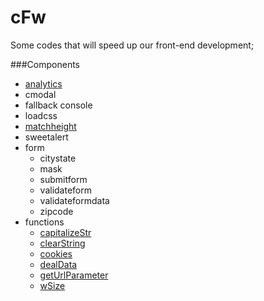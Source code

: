 # cFw
Some codes that will speed up our front-end development;

###Components
- [analytics](https://github.com/Ceicom/cFw/tree/master/dev/js/config/analytics)
- cmodal
- fallback console
- loadcss
- [matchheight](https://github.com/Ceicom/cFw/tree/master/dev/js/config/matchheight)
- sweetalert
- form
    - citystate
    - mask
    - submitform
    - validateform
    - validateformdata
    - zipcode
- functions
    - [capitalizeStr](https://github.com/Ceicom/cFw/blob/master/dev/js/config/funcs/#capitalizeStr)
    - [clearString](https://github.com/Ceicom/cFw/blob/master/dev/js/config/funcs/#clearString)
    - [cookies](https://github.com/Ceicom/cFw/blob/master/dev/js/config/funcs/#cookies)
    - [dealData](https://github.com/Ceicom/cFw/blob/master/dev/js/config/funcs/#dealData)
    - [getUrlParameter](https://github.com/Ceicom/cFw/blob/master/dev/js/config/funcs/#getUrlParameter)
    - [wSize](https://github.com/Ceicom/cFw/blob/master/dev/js/config/funcs/#wSize)